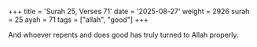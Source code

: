 +++
title = 'Surah 25, Verses 71'
date = '2025-08-27'
weight = 2926
surah = 25
ayah = 71
tags = ["allah", "good"]
+++

And whoever repents and does good has truly turned to Allah properly.